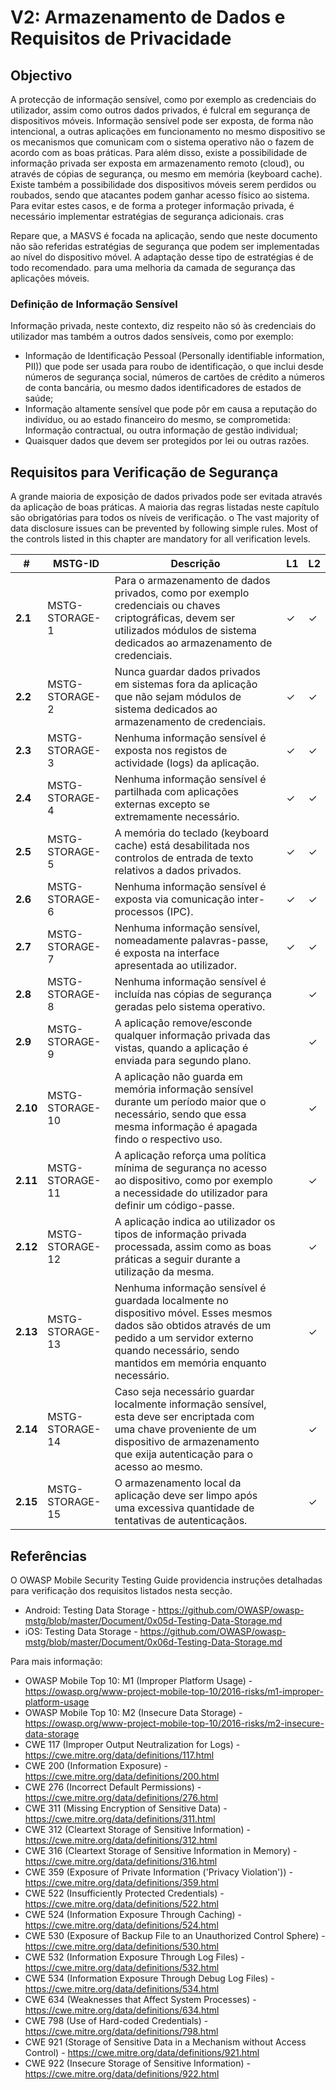 # V2: Armazenamento de Dados e Requisitos de Privacidade

## Objectivo

A protecção de informação sensível, como por exemplo as credenciais do utilizador, assim como outros dados privados, é fulcral em segurança de dispositivos móveis. Informação sensível pode ser exposta, de forma não intencional, a outras aplicações em funcionamento no mesmo dispositivo se os mecanismos que comunicam com o sistema operativo não o fazem de acordo com as boas práticas.  Para além disso, existe a possibilidade de informação privada ser exposta em armazenamento remoto (cloud), ou através de cópias de segurança, ou mesmo em memória (keyboard cache). Existe também a possibilidade dos dispositivos móveis serem perdidos ou roubados, sendo que atacantes podem ganhar acesso físico ao sistema. Para evitar estes casos, e de forma a proteger informação privada, é necessário implementar estratégias de segurança adicionais. cras

Repare que, a MASVS é focada na aplicação, sendo que neste documento não são referidas estratégias de segurança que podem ser implementadas ao nível do dispositivo móvel. A adaptação desse tipo de estratégias é de todo recomendado. para uma melhoria da camada de segurança das aplicações móveis.

### Definição de Informação Sensível

Informação privada, neste contexto, diz respeito não só às credenciais do utilizador mas também a outros dados sensíveis, como por  exemplo:

- Informação de Identificação Pessoal (Personally identifiable information, PII)) que pode ser usada para roubo de identificação, o que inclui desde números de segurança social, números de cartões de crédito a números de conta bancária, ou mesmo dados identificadores de estados de saúde;
- Informação altamente sensível que pode pôr em causa a reputação do indivíduo, ou ao estado financeiro do mesmo, se comprometida: Informação contractual, ou outra informação de gestão individual;
- Quaisquer dados que devem ser protegidos por lei ou outras razões.


## Requisitos para Verificação de Segurança

A grande maioria de exposição de dados privados pode ser evitada através da aplicação de boas práticas. A maioria das regras listadas neste capítulo são obrigatórias para todos os níveis de verificação.  o The vast majority of data disclosure issues can be prevented by following simple rules. Most of the controls listed in this chapter are mandatory for all verification levels.

| # | MSTG-ID | Descrição | L1 | L2 |
| -- | -------- | ---------------------- | - | - |
| **2.1** | MSTG-STORAGE-1 | Para o armazenamento de dados privados, como por exemplo credenciais ou chaves criptográficas,  devem ser utilizados módulos de sistema dedicados ao armazenamento de credenciais. | ✓ | ✓ |
| **2.2** | MSTG-STORAGE-2 | Nunca guardar dados privados em sistemas fora da aplicação que não sejam módulos de sistema dedicados ao armazenamento de credenciais. | ✓ | ✓ |
| **2.3** | MSTG-STORAGE-3 | Nenhuma informação sensível é exposta nos registos de actividade (logs) da aplicação. | ✓ | ✓ |
| **2.4** | MSTG-STORAGE-4 | Nenhuma informação sensível é partilhada com aplicações externas excepto se extremamente necessário. | ✓ | ✓ |
| **2.5** | MSTG-STORAGE-5 | A memória do teclado (keyboard cache) está desabilitada nos controlos de entrada de texto relativos a dados privados. | ✓ | ✓ |
| **2.6** | MSTG-STORAGE-6 | Nenhuma informação sensível é exposta via comunicação inter-processos (IPC). | ✓ | ✓ |
| **2.7** | MSTG-STORAGE-7 | Nenhuma informação sensível, nomeadamente palavras-passe, é exposta na interface apresentada ao utilizador. | ✓ | ✓ |
| **2.8** | MSTG-STORAGE-8 | Nenhuma informação sensível é incluída nas cópias de segurança geradas pelo sistema operativo. |   | ✓ |
| **2.9** | MSTG-STORAGE-9 | A aplicação remove/esconde qualquer informação privada das vistas, quando a aplicação é enviada para segundo plano. |  | ✓ |
| **2.10** | MSTG-STORAGE-10 | A aplicação não guarda em memória informação sensível durante um período maior que o necessário, sendo que essa mesma informação é apagada findo o respectivo uso. |  | ✓ |
| **2.11** | MSTG-STORAGE-11 | A aplicação reforça uma política mínima de segurança no acesso ao dispositivo, como por exemplo a necessidade do utilizador para definir um código-passe. |  | ✓ |
| **2.12** | MSTG-STORAGE-12 | A aplicação indica ao utilizador os tipos de informação privada processada, assim como as boas práticas a seguir durante a utilização da mesma. |  | ✓ |
| **2.13** | MSTG-STORAGE-13 | Nenhuma informação sensível é guardada localmente no dispositivo móvel. Esses mesmos dados são obtidos através de um pedido a um servidor externo quando necessário, sendo mantidos em memória enquanto necessário. |  | ✓ |
| **2.14** | MSTG-STORAGE-14 | Caso seja necessário guardar localmente informação sensível, esta deve ser encriptada com uma chave proveniente de um dispositivo de armazenamento que exija autenticação para o acesso ao mesmo. |  | ✓ |
| **2.15** | MSTG-STORAGE-15 | O armazenamento local da aplicação deve ser limpo após uma excessiva quantidade de tentativas de autenticaçãos. |  | ✓ |

## Referências

O OWASP Mobile Security Testing Guide providencia instruções detalhadas para verificação dos requisitos listados nesta secção.

- Android: Testing Data Storage - <https://github.com/OWASP/owasp-mstg/blob/master/Document/0x05d-Testing-Data-Storage.md>
- iOS: Testing Data Storage - <https://github.com/OWASP/owasp-mstg/blob/master/Document/0x06d-Testing-Data-Storage.md>

Para mais informação:

- OWASP Mobile Top 10: M1 (Improper Platform Usage) - <https://owasp.org/www-project-mobile-top-10/2016-risks/m1-improper-platform-usage>
- OWASP Mobile Top 10: M2 (Insecure Data Storage) - <https://owasp.org/www-project-mobile-top-10/2016-risks/m2-insecure-data-storage>
- CWE 117 (Improper Output Neutralization for Logs) - <https://cwe.mitre.org/data/definitions/117.html>
- CWE 200 (Information Exposure) - <https://cwe.mitre.org/data/definitions/200.html>
- CWE 276 (Incorrect Default Permissions) - <https://cwe.mitre.org/data/definitions/276.html>
- CWE 311 (Missing Encryption of Sensitive Data) - <https://cwe.mitre.org/data/definitions/311.html>
- CWE 312 (Cleartext Storage of Sensitive Information) - <https://cwe.mitre.org/data/definitions/312.html>
- CWE 316 (Cleartext Storage of Sensitive Information in Memory) - <https://cwe.mitre.org/data/definitions/316.html>
- CWE 359 (Exposure of Private Information ('Privacy Violation')) - <https://cwe.mitre.org/data/definitions/359.html>
- CWE 522 (Insufficiently Protected Credentials) - <https://cwe.mitre.org/data/definitions/522.html>
- CWE 524 (Information Exposure Through Caching) - <https://cwe.mitre.org/data/definitions/524.html>
- CWE 530 (Exposure of Backup File to an Unauthorized Control Sphere) - <https://cwe.mitre.org/data/definitions/530.html>
- CWE 532 (Information Exposure Through Log Files) - <https://cwe.mitre.org/data/definitions/532.html>
- CWE 534 (Information Exposure Through Debug Log Files) - <https://cwe.mitre.org/data/definitions/534.html>
- CWE 634 (Weaknesses that Affect System Processes) - <https://cwe.mitre.org/data/definitions/634.html>
- CWE 798 (Use of Hard-coded Credentials) - <https://cwe.mitre.org/data/definitions/798.html>
- CWE 921 (Storage of Sensitive Data in a Mechanism without Access Control) - <https://cwe.mitre.org/data/definitions/921.html>
- CWE 922 (Insecure Storage of Sensitive Information) - <https://cwe.mitre.org/data/definitions/922.html>
